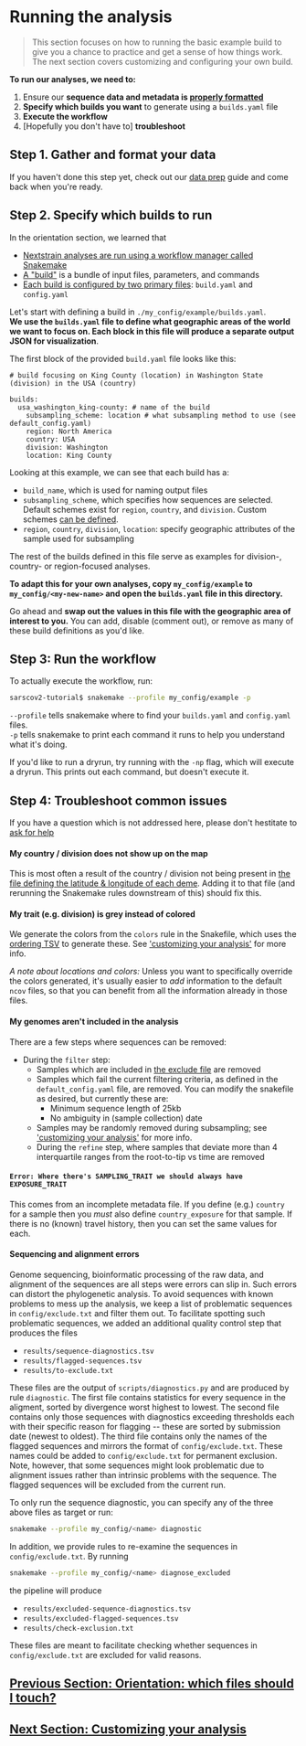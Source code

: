 # Running the analysis

>This section focuses on how to running the basic example build to give you a chance to practice and get a sense of how things work. The next section covers customizing and configuring your own build.

**To run our analyses, we need to:**  
1. Ensure our **sequence data and metadata is [properly formatted](data-prep.md)**  
2. **Specify which builds you want** to generate using a `builds.yaml` file  
3. **Execute the workflow**    
4. [Hopefully you don't have to] **troubleshoot**

## Step 1. Gather and format your data  

If you haven't done this step yet, check out our [data prep](data-prep.md) guide and come back when you're ready.  

## Step 2. Specify which builds to run    

In the orientation section, we learned that  
- [Nextstrain analyses are run using a workflow manager called Snakemake](orientation-workflow.md)  
- [A "build"](glossary.md#Build) is a bundle of input files, parameters, and commands   
- [Each build is configured by two primary files](orientation-files.md): `build.yaml` and `config.yaml`  

Let's start with defining a build in `./my_config/example/builds.yaml`.  
**We use the `builds.yaml` file to define what geographic areas of the world we want to focus on. Each block in this file will produce a separate output JSON for visualization**.  

The first block of the provided `build.yaml` file looks like this:  
```
# build focusing on King County (location) in Washington State (division) in the USA (country)

builds:
  usa_washington_king-county: # name of the build
    subsampling_scheme: location # what subsampling method to use (see default_config.yaml)
    region: North America
    country: USA
    division: Washington
    location: King County
```
Looking at this example, we can see that each build has a:  
- `build_name`, which is used for naming output files  
- `subsampling_scheme`, which specifies how sequences are selected. Default schemes exist for `region`, `country`, and `division`. Custom schemes [can be defined](###).
- `region`, `country`, `division`, `location`: specify geographic attributes of the sample used for subsampling

The rest of the builds defined in this file serve as examples for division-, country- or region-focused analyses.

**To adapt this for your own analyses, copy `my_config/example` to `my_config/<my-new-name>` and open the `builds.yaml`
file in this directory.**

Go ahead and **swap out the values in this file with the geographic area of interest to you.** You can add, disable (comment out), or remove as many of these build definitions as you'd like.  

## Step 3: Run the workflow  

To actually execute the workflow, run:  

```bash  
sarscov2-tutorial$ snakemake --profile my_config/example -p  
```

`--profile` tells snakemake where to find your `builds.yaml` and `config.yaml` files.  
`-p` tells snakemake to print each command it runs to help you understand what it's doing.   

If you'd like to run a dryrun, try running with the `-np` flag, which will execute a dryrun. This prints out each command, but doesn't execute it.


## Step 4: Troubleshoot common issues

If you have a question which is not addressed here, please don't hestitate to [ask for help](index.md#Help)


#### My country / division does not show up on the map

This is most often a result of the country / division not being present in [the file defining the latitude & longitude of each deme](../config/lat_longs.tsv).
Adding it to that file (and rerunning the Snakemake rules downstream of this) should fix this.

#### My trait (e.g. division) is grey instead of colored

We generate the colors from the `colors` rule in the Snakefile, which uses the [ordering TSV](./default_config/ordering.tsv) to generate these. See ['customizing your analysis'](customizing-analysis.md) for more info.

_*A note about locations and colors:*_
Unless you want to specifically override the colors generated, it's usually easier to _add_ information to the default `ncov` files, so that you can benefit from all the information already in those files.

#### My genomes aren't included in the analysis

There are a few steps where sequences can be removed:

- During the `filter` step:
    - Samples which are included in [the exclude file](../default_config/exclude.tsv) are removed
    - Samples which fail the current filtering criteria, as defined in the `default_config.yaml` file, are removed. You can modify the snakefile as desired, but currently these are:
        - Minimum sequence length of 25kb
        - No ambiguity in (sample collection) date
    - Samples may be randomly removed during subsampling; see ['customizing your analysis'](customizing-analysis.md) for more info.
  - During the `refine` step, where samples that deviate more than 4 interquartile ranges from the root-to-tip vs time are removed

#### `Error: Where there's SAMPLING_TRAIT we should always have EXPOSURE_TRAIT`

This comes from an incomplete metadata file.
If you define (e.g.) `country` for a sample then you _must_ also define `country_exposure` for that sample.
If there is no (known) travel history, then you can set the same values for each.


#### Sequencing and alignment errors

Genome sequencing, bioinformatic processing of the raw data, and alignment of the sequences are all steps were errors can slip in.
Such errors can distort the phylogenetic analysis.
To avoid sequences with known problems to mess up the analysis, we keep a list of problematic sequences in `config/exclude.txt` and filter them out.
To facilitate spotting such problematic sequences, we added an additional quality control step that produces the files

 * `results/sequence-diagnostics.tsv`
 * `results/flagged-sequences.tsv`
 * `results/to-exclude.txt`

These files are the output of `scripts/diagnostics.py` and are produced by rule `diagnostic`.
The first file contains statistics for every sequence in the aligment, sorted by divergence worst highest to lowest.
The second file contains only those sequences with diagnostics exceeding thresholds each with their specific reason for flagging -- these are sorted by submission date (newest to oldest).
The third file contains only the names of the flagged sequences and mirrors the format of `config/exclude.txt`.
These names could be added to `config/exclude.txt` for permanent exclusion.
Note, however, that some sequences might look problematic due to alignment issues rather than intrinsic problems with the sequence.
The flagged sequences will be excluded from the current run.

To only run the sequence diagnostic, you can specify any of the three above files as target or run:
```bash
snakemake --profile my_config/<name> diagnostic
```

In addition, we provide rules to re-examine the sequences in `config/exclude.txt`.
By running
```bash
snakemake --profile my_config/<name> diagnose_excluded
```
the pipeline will produce

 * `results/excluded-sequence-diagnostics.tsv`
 * `results/excluded-flagged-sequences.tsv`
 * `results/check-exclusion.txt`

These files are meant to facilitate checking whether sequences in `config/exclude.txt` are excluded for valid reasons.

## [Previous Section: Orientation: which files should I touch?](orientation-files.md)
## [Next Section: Customizing your analysis](customizing-analysis.md)
